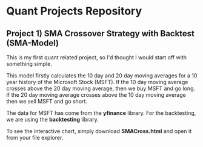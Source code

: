 # Quant Projects Repository

## Project 1) SMA Crossover Strategy with Backtest (SMA-Model)

This is my first quant related project, so I'd thought I would start off with something simple.

This model firstly calculates the 10 day and 20 day moving averages for a 10 year history of the Microsoft Stock (MSFT).
If the 10 day moving average crosses above the 20 day moving average, then we buy MSFT and go long. If the 20 day moving average crosses
above the 10 day moving average then we sell MSFT and go short.

The data for MSFT has come from the **yfinance** library.
For the backtesting, we are using the **backtesting** library.

To see the interactive chart, simply download **SMACross.html** and open it from your file explorer.
